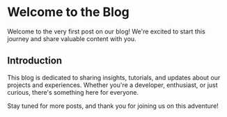 ﻿# Welcome to the Blog

Welcome to the very first post on our blog! We're excited to start this journey and share valuable content with you.

## Introduction

This blog is dedicated to sharing insights, tutorials, and updates about our projects and experiences. Whether you're a developer, enthusiast, or just curious, there's something here for everyone.

Stay tuned for more posts, and thank you for joining us on this adventure!
